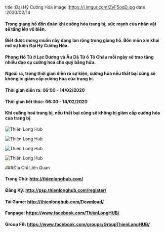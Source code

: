 title :Đại Hỷ Cường Hóa
image :https://i.imgur.com/ZyF5oqD.jpg
date  :2020/02/14

#### Trong giang hồ đồn đoán khi cường hóa trang bị, sức mạnh của nhân vật sẽ tăng lên vô biên.
#### Biết được mong muốn này đang lan rộng trong giang hồ. Bổn môn xin khai mở sự kiện Đại Hỷ Cường Hóa.
#### Phong Hồ Tử ở Lạc Dương và Âu Dã Tử ổ Tô Châu mỗi ngày sẽ trao tặng nhiều đạo cụ cường hoá cho quý bằng hữu.
#### Ngoài ra, trong thời gian diễn ra sự kiện, cường hóa nếu thất bại cũng sẽ không bị giảm cấp cường hóa của trang bị.

#### Thời gian diễn ra: 06:00 - 14/02/2020
#### Thời gian kết thúc: 06:00 - 14/02/2020
#### Khi cường hoá trang bị, nếu thất bại cũng sẽ không bị giảm cấp cường hóa của trang bị.


![Thiên Long Hub](https://i.imgur.com/99xYwx0.png)

![Thiên Long Hub](https://i.imgur.com/z3D9qvh.png)

![Thiên Long Hub](https://i.imgur.com/mhG7vGp.png)

![Thiên Long Hub](https://i.imgur.com/218vjQy.png)


###Địa Chỉ Liên Quan
#### Trang Chủ: http://thienlonghub.com/
#### Đăng Ký: http://psp.thienlonghub.com/register/
#### Tải Game: http://thienlonghub.com/Download/
#### Fanpage: https://www.facebook.com/ThienLongHUB/
#### Group FB: https://www.facebook.com/groups/GroupThienLongHUB/
